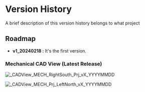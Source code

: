 # Version History

A brief description of this version history belongs to what project

## Roadmap

- __v1_20240218 :__ It's the first version.

### Mechanical CAD View (Latest Release)

![_CADView_MECH_RightSouth_Prj_vX_YYYYMMDD](https://github.com/mend0z0)

![_CADView_MECH_Prj_LeftNorth_vX_YYYYMMDD](https://github.com/mend0z0)